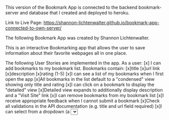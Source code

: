 This version of the Bookmark App is connected to the backend bookmark-server and database that I created and deployed to heroku.

Link to Live Page: https://shannon-lichtenwalter.github.io/bookmark-app-connected-to-own-server/

The following Bookmark App was created by Shannon Lichtenwalter.

This is an interactive Bookmarking app that allows the user to save information about their favorite webpages all in one place. 

The following User Stories are implemented in the app.
    As a user:
    [x] I can add bookmarks to my bookmark list. Bookmarks contain:
      [x]title
      [x]url link
      [x]description
      [x]rating (1-5)
    [x]I can see a list of my bookmarks when I first open the app
    [x]All bookmarks in the list default to a "condensed" view showing only title and rating
    [x]I can click on a bookmark to display the "detailed" view
    [x]Detailed view expands to additionally display description and a "Visit Site" link
    [x]I can remove bookmarks from my bookmark list
    [x]I receive appropriate feedback when I cannot submit a bookmark
    [x]Check all validations in the API documentation (e.g. title and url field required)
    [x]I can select from a dropdown (a <select> element) a "minimum rating" to filter the list by all bookmarks rated at or above the chosen selection